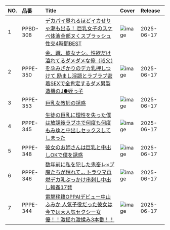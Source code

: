 |NO.|品番|Title|Cover|Release|
|:---|:---|:---|:---|:---|
1|PPBD-308|[デカパイ暴れるほどイカせりゃ潮も出る！ 巨乳女子のスケベ体液全部ヌくスプラッシュ性交4時間BEST](https://www.avmoive.top/index.php/archives/58092/)|![image](https://cdn.up-timely.com/image/20/content/79839/PPZtWFQhdfn1GBizuaFSMUxerOJED5xhLuPfnwcN.jpg)|2025-06-17
2|PPPE-350|[金、職、彼女ナシ。性欲だけ溢れてるダメダメな俺（叔父）を孕みざかりのデカ乳押しつけて 励まし淫語とラブラブ密着SEXで全肯定するダメ男製造機のJ●姪っ子](https://www.avmoive.top/index.php/archives/58091/)|![image](https://cdn.up-timely.com/image/20/content/79844/zpVpuJb1a5yfAP6SeeGTZMOtDpS3esNb1vuw5WNW.jpg)|2025-06-17
3|PPPE-353|[巨乳女教師の誘惑](https://www.avmoive.top/index.php/archives/58090/)|![image](https://cdn.up-timely.com/image/20/content/79845/tTvwQ5tcFjde53Jt3gdnNXZjoxwTsZkz14cGxpvb.jpg)|2025-06-17
4|PPPE-345|[生徒の巨乳に理性を失った僕は放課後ラブホで何度も何度もみゆと中出しセックスしてしまった](https://www.avmoive.top/index.php/archives/58089/)|![image](https://cdn.up-timely.com/image/20/content/79841/zoqSfrY6JHWpPmGs6uwlK3pYyApBjKtzohcADA8A.jpg)|2025-06-17
5|PPPE-348|[彼女のお姉さんは巨乳と中出しOKで僕を誘惑](https://www.avmoive.top/index.php/archives/58088/)|![image](https://cdn.up-timely.com/image/20/content/79843/AXhpbwxQvgbltIXdamapUs2P0Zp5NAaF3D1r8ztK.jpg)|2025-06-17
6|PPPE-346|[数年前に私を犯した鬼畜レ×プ魔たちが現れて… トラウマ再燃デカ乳ぶっかけ串刺し中出し輪姦17発](https://www.avmoive.top/index.php/archives/58087/)|![image](https://cdn.up-timely.com/image/20/content/79842/PR5YD1cuHFj51kRJePoH0VwiKNbLgzbHTnKJnC6y.jpg)|2025-06-17
7|PPPE-344|[電撃移籍OPPAIデビュー中山ふみか 人気子役だった彼女は今では大人気セクシー女優！！激揺れ激揉み3本番！！](https://www.avmoive.top/index.php/archives/58086/)|![image](https://cdn.up-timely.com/image/20/content/79840/jMteMpi0j9sLARSIwqkVPvJWAWDEAeLy4ajM5iBe.jpg)|2025-06-17